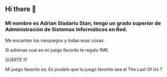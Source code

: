 ## Hi there 👋

### Mi nombre es Adrian Sladariu Stan, tengo un grado superior de Administración de Sistemas Informáticos en Red.

Me encantan los vieojuegos y todas esas cosas.

Si adivinas cual es mi juego favorito te regalo 1M€.

SUERTE !!!

Mi juego favorito es: Es posible que tu juego favorito sea el The Last Of Us ?
